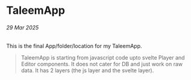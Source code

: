 



# TaleemApp
###### 29 Mar 2025

This is the final App/folder/location for my TaleemApp.

> TaleemApp is starting from javascript code upto svelte Player and Editor components. It does not cater for DB and just work on raw data. It has 2 layers (the js layer and the svelte layer).


